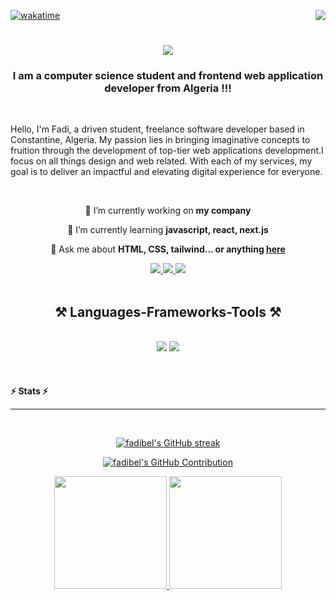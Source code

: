 

[![wakatime](https://wakatime.com/badge/user/018cff95-62d4-4c2e-8d2a-f184db7cdec9.svg)](https://wakatime.com/@3de5645b-cd69-4f23-ac7a-01b308ade5f0)
  <img align="right" src="https://visitor-badge.laobi.icu/badge?page_id=fadibel.fadibel" />

<h1 align="center">
    <img src="https://readme-typing-svg.herokuapp.com/?font=Righteous&size=35&center=true&vCenter=true&width=500&height=70&duration=4000&lines=Hi+There!+👋;+I'm+Fadi+Belkacemi!;+Front+end+developer;" />
  <h3 align="center"> I am a computer science student and frontend web application developer from Algeria !!!</h3>
</h1>
<br/>

  Hello, I'm Fadi, a driven student, freelance software developer based in Constantine, Algeria. My passion lies in bringing imaginative concepts to fruition through the development of top-tier web applications development.I focus on all things design and web related. With each of my services, my goal is to deliver an impactful and elevating digital experience for everyone.



<br/>

<div align="center">
 
 🔭 I’m currently working on **my company**
 
 🌱 I’m currently learning **javascript, react, next.js**

💬 Ask me about **HTML, CSS, tailwind... or anything [here](https://github.com/fadibel/fadibel/issues)**


 </div>
 
<div align="center"> 
  <a href="mailto:fadibelkacemi05@gmail.com">
    <img src="https://img.shields.io/badge/Gmail-333333?style=for-the-badge&logo=gmail&logoColor=red" />
  </a>
  <a href="https://linkedin.com/in/fadi-belkacemi-0b39842a4" target="_blank">
    <img src="https://img.shields.io/badge/LinkedIn-0077B5?style=for-the-badge&logo=linkedin&logoColor=white" target="_blank" />
  </a>
  <a href="" target="_blank">
     <img src="https://img.shields.io/badge/Portfolio-FF5722?style=for-the-badge&logo=todoist&logoColor=white" target="_blank" /> 
  </a> 
</div>

 <br/>
 
<h2 align="center">⚒️ Languages-Frameworks-Tools ⚒️</h2>
<br/>
<div align="center">
    <img src="https://skillicons.dev/icons?i=react,bootstrap,html,css,vscode,github,tailwind,git," />
    <img src="https://skillicons.dev/icons?i=nodejs,javascript,typescript,express,mongodb,c,java,nextjs,mysql," /><br>
</div>
<br/><br/>
<br/>
<b> ⚡ Stats ⚡ </b> 
<hr>
<br>

<p align="center">
  <a href="https://github.com/fadibel">
    <img src="https://github-readme-streak-stats.herokuapp.com/?user=fadibel&theme=algolia" alt="fadibel's GitHub streak"/>
  </a>
</p>
<p align="center">
  <a href="https://github.com/fadibel">
    <img src="https://github-profile-summary-cards.vercel.app/api/cards/profile-details?username=fadibel&theme=algolia" alt="fadibel's GitHub Contribution"/>
  </a>
</p>
<p align="center">
<a href="https://github.com/fadibel">
  <img height="180em" src="https://github-readme-stats-eight-theta.vercel.app/api?username=fadibel&show_icons=true&theme=algolia&include_all_commits=true&count_private=true"/>
  <img height="180em" src="https://github-readme-stats-eight-theta.vercel.app/api/top-langs/?username=fadibel&layout=compact&langs_count=8&theme=algolia&count_private=true"/>
</a>
</p>

<br/>

<br/>
